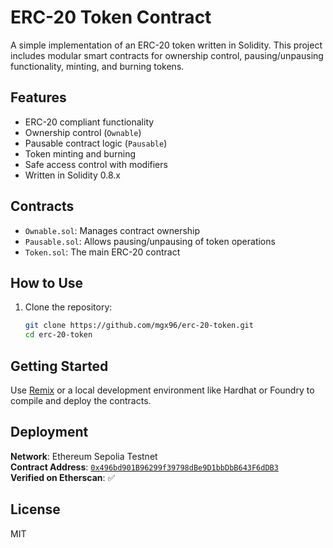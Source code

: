 # ERC-20 Token Contract

A simple implementation of an ERC-20 token written in Solidity. This project includes modular smart contracts for ownership control, pausing/unpausing functionality, minting, and burning tokens.

## Features

- ERC-20 compliant functionality
- Ownership control (`Ownable`)
- Pausable contract logic (`Pausable`)
- Token minting and burning
- Safe access control with modifiers
- Written in Solidity 0.8.x

## Contracts

- `Ownable.sol`: Manages contract ownership
- `Pausable.sol`: Allows pausing/unpausing of token operations
- `Token.sol`: The main ERC-20 contract

## How to Use

1. Clone the repository:
   ```bash
   git clone https://github.com/mgx96/erc-20-token.git
   cd erc-20-token


## Getting Started

Use [Remix](https://remix.ethereum.org/) or a local development environment like Hardhat or Foundry to compile and deploy the contracts.


## Deployment

**Network**: Ethereum Sepolia Testnet  
**Contract Address**: [`0x496bd901B96299f39798dBe9D1bbDbB643F6dDB3`](https://sepolia.etherscan.io/address/0x496bd901b96299f39798dbe9d1bbdbb643f6ddb3)  
**Verified on Etherscan**: ✅


## License

MIT